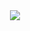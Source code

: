 <div align="center">
   <a href="https://discord.com/users/924852525839036518" target="_blank">
      <img src="https://lanyard.cnrad.dev/api/924852525839036518?bg=111111">
   </a>
</div>
